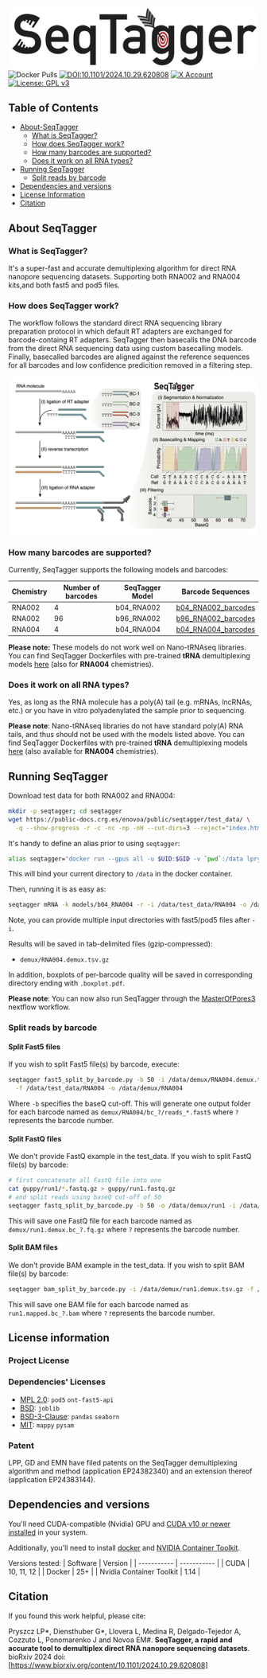 ![alt text](./img/logo.png "SeqTagger")
![Docker Pulls](https://img.shields.io/docker/pulls/lpryszcz/seqtagger?logo=docker)
[![DOI:10.1101/2024.10.29.620808](http://img.shields.io/badge/DOI-10.1101/2024.10.29.620808-blue.svg)](https://doi.org/10.1101/2024.10.29.620808)
[![X Account](https://img.shields.io/badge/@novoalab-blue?logo=x&logoColor=white&labelColor=555)](https://x.com/novoalab?lang=en)
[![License: GPL v3](https://img.shields.io/badge/License-GPLv3-lightgrey.svg)](https://github.com/novoalab/SeqTagger/blob/main/COPYING)

## Table of Contents
- [About-SeqTagger](#About-SeqTagger)
  - [What is SeqTagger?](#What-is-SeqTagger)
  - [How does SeqTagger work?](#How-does-SeqTagger-work)
  - [How many barcodes are supported?](#How-many-barcodes-are-supported)
  - [Does it work on all RNA types?](#Does-it-work-on-all-RNA-types)
- [Running SeqTagger](#Running-SeqTagger)
  - [Split reads by barcode](#Split-reads-by-barcode)
- [Dependencies and versions](#Dependencies-and-versions)
- [License Information](#License-information)
- [Citation](#Citation)

## About SeqTagger

### What is SeqTagger? 
It's a super-fast and accurate demultiplexing algorithm for direct RNA nanopore sequencing datasets.
Supporting both RNA002 and RNA004 kits,and both fast5 and pod5 files. 

### How does SeqTagger work? 
The workflow follows the standard direct RNA sequencing library preparation protocol in which default RT adapters are exchanged for barcode-containg RT adapters. SeqTagger then basecalls the DNA barcode from the direct RNA sequencing data using custom basecalling models. Finally, basecalled barcodes are aligned against the reference sequences for all barcodes and low confidence predicition removed in a filtering step. 

![alt text](./img/workflow.png "SeqTagger_Workflow")


### How many barcodes are supported?
Currently, SeqTagger supports the following models and barcodes:

| Chemistry | Number of barcodes | SeqTagger Model | Barcode Sequences | 
| -----------| ----------- | ----------- |----------- |
| RNA002 | 4 | b04_RNA002 | [b04_RNA002_barcodes](/models/b04_RNA002/barcodes.tsv)|
| RNA002 | 96 | b96_RNA002 | [b96_RNA002_barcodes](/models/b96_RNA002/barcodes.tsv)|
| RNA004 | 4 | b04_RNA004 |  [b04_RNA004_barcodes](/models/b04_RNA002/barcodes.tsv)|


**Please note:** These models do not work well on Nano-tRNAseq libraries. You can find SeqTagger Dockerfiles with pre-trained **tRNA** demultiplexing models [here](https://www.immaginabiotech.com/product/nano-trnaseq) (also for **RNA004** chemistries).


### Does it work on all RNA types?
Yes, as long as the RNA molecule has a poly(A) tail (e.g. mRNAs, lncRNAs, etc.) or you have in vitro polyadenylated the sample prior to sequencing.

**Please note**: Nano-tRNAseq libraries do not have standard poly(A) RNA tails, and thus should not be used with the models listed above. You can find SeqTagger Dockerfiles with pre-trained **tRNA** demultiplexing models [here](https://www.immaginabiotech.com/product/nano-trnaseq) (also available for **RNA004** chemistries).


## Running SeqTagger

Download test data for both RNA002 and RNA004:

```bash
mkdir -p seqtagger; cd seqtagger
wget https://public-docs.crg.es/enovoa/public/seqtagger/test_data/ \
  -q --show-progress -r -c -nc -np -nH --cut-dirs=3 --reject="index.html*"
```

It's handy to define an alias prior to using `seqtagger`:

```bash
alias seqtagger="docker run --gpus all -u $UID:$GID -v `pwd`:/data lpryszcz/seqtagger"
```
This will bind your current directory to `/data` in the docker container.

Then, running it is as easy as:

```bash
seqtagger mRNA -k models/b04_RNA004 -r -i /data/test_data/RNA004 -o /data/demux
```
Note, you can provide multiple input directories with fast5/pod5 files after `-i`. 

Results will be saved in tab-delimited files (gzip-compressed): 
- `demux/RNA004.demux.tsv.gz`

In addition, boxplots of per-barcode quality will be saved in corresponding directory
ending with `.boxplot.pdf`. 

**Please note**:
You can now also run SeqTagger through the [MasterOfPores3](https://github.com/biocorecrg/MoP3/tree/master) nextflow workflow. 

### Split reads by barcode

#### Split Fast5 files

If you wish to split Fast5 file(s) by barcode, execute:

```bash
seqtagger fast5_split_by_barcode.py -b 50 -i /data/demux/RNA004.demux.tsv.gz \
  -f /data/test_data/RNA004 -o /data/demux/RNA004 
```

Where `-b` specifies the baseQ cut-off. This will generate one output folder for each barcode named as
`demux/RNA004/bc_?/reads_*.fast5` where `?` represents the barcode number.

#### Split FastQ files

We don't provide FastQ example in the test_data. 
If you wish to split FastQ file(s) by barcode:

```bash
# first concatenate all FastQ file into one
cat guppy/run1/*.fastq.gz > guppy/run1.fastq.gz
# and split reads using baseQ cut-off of 50
seqtagger fastq_split_by_barcode.py -b 50 -o /data/demux/run1 -i /data/demux/run1.demux.tsv.gz -f /data/guppy/run1.fastq.gz
```

This will save one FastQ file for each barcode named as
`demux/run1.demux.bc_?.fq.gz` where `?` represents the barcode number.

#### Split BAM files

We don't provide BAM example in the test_data. 
If you wish to split BAM file(s) by barcode:

```bash
seqtagger bam_split_by_barcode.py -i /data/demux/run1.demux.tsv.gz -f /data/run1.mapped.bam -o /data/run1.mapped
```

This will save one BAM file for each barcode named as
`run1.mapped.bc_?.bam` where `?` represents the barcode number.

## License information

### Project License


### Dependencies' Licenses

* [MPL 2.0](https://www.mozilla.org/en-US/MPL/2.0/): `pod5` `ont-fast5-api`
* [BSD](https://github.com/joblib/joblib/blob/master/LICENSE.txt): `joblib`
* [BSD-3-Clause](https://github.com/pandas-dev/pandas/blob/main/LICENSE): `pandas` `seaborn`
* [MIT](https://opensource.org/license/mit): `mappy` `pysam`

### Patent 
LPP, GD and EMN have filed patents on the SeqTagger demultiplexing algorithm and method (application EP24382340) and an extension thereof (application EP24383144).

## Dependencies and versions

You'll need CUDA-compatible (Nvidia) GPU and 
[CUDA v10 or newer installed](https://developer.nvidia.com/cuda-downloads) 
in your system. 

Additionally, you'll need to install 
[docker](https://www.docker.com/)
and 
[NVIDIA Container Toolkit](https://docs.nvidia.com/datacenter/cloud-native/container-toolkit/latest/install-guide.html). 

Versions tested: 
| Software    | Version     | 
| ----------- | ----------- |
| CUDA        | 10, 11, 12  | 
| Docker      | 25+         | 
| Nvidia Container Toolkit | 1.14 | 

## Citation
If you found this work helpful, please cite:

Pryszcz LP*, Diensthuber G*, Llovera L,  Medina R, Delgado-Tejedor A, Cozzuto L, Ponomarenko J and Novoa EM#.
**SeqTagger, a rapid and accurate tool to demultiplex direct RNA nanopore sequencing datasets**. bioRxiv 2024 doi:[https://www.biorxiv.org/content/10.1101/2024.10.29.620808] 


